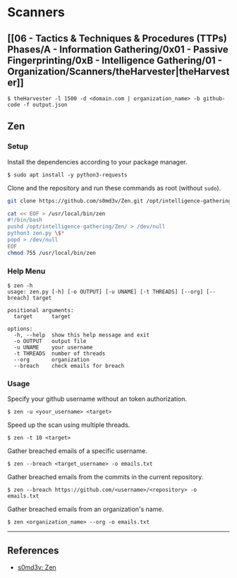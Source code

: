 # Scanners

## [[06 - Tactics & Techniques & Procedures (TTPs) Phases/A - Information Gathering/0x01 - Passive Fingerprinting/0xB - Intelligence Gathering/01 - Organization/Scanners/theHarvester|theHarvester]]

```
$ theHarvester -l 1500 -d <domain.com | organization_name> -b github-code -f output.json
```

## Zen

### Setup

Install the dependencies according to your package manager.

```
$ sudo apt install -y python3-requests
```

Clone and the repository and run these commands as root (without `sudo`).

```bash
git clone https://github.com/s0md3v/Zen.git /opt/intelligence-gathering/Zen/

cat << EOF > /usr/local/bin/zen
#!/bin/bash
pushd /opt/intelligence-gathering/Zen/ > /dev/null
python3 zen.py \$*
popd > /dev/null
EOF
chmod 755 /usr/local/bin/zen
```

### Help Menu

```
$ zen -h
usage: zen.py [-h] [-o OUTPUT] [-u UNAME] [-t THREADS] [--org] [--breach] target

positional arguments:
  target      target

options:
  -h, --help  show this help message and exit
  -o OUTPUT   output file
  -u UNAME    your username
  -t THREADS  number of threads
  --org       organization
  --breach    check emails for breach
```

### Usage

Specify your github username without an token authorization.

```
$ zen -u <your_username> <target>
```

Speed up the scan using multiple threads.

```
$ zen -t 10 <target>
```

Gather breached emails of a specific username.

```
$ zen --breach <target_username> -o emails.txt
```

Gather breached emails from the commits in the current repository.

```
$ zen --breach https://github.com/<username>/<repository> -o emails.txt
```

Gather breached emails from an organization's name.

```
$ zen <organization_name> --org -o emails.txt
```

---
## References

- [s0md3v: Zen](https://github.com/s0md3v/Zen)